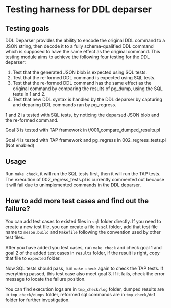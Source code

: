 # Testing harness for DDL deparser

## Testing goals

DDL Deparser provides the ability to encode the original DDL command to a JSON string, then decode it to a fully schema-qualified DDL command which is supposed to have the same effect as the original command. This testing module aims to achieve the following four testing for the DDL deparser:

1. Test that the generated JSON blob is expected using SQL tests.
2. Test that the re-formed DDL command is expected using SQL tests.
3. Test that the re-formed DDL command has the same effect as the original command
   by comparing the results of pg_dump, using the SQL tests in 1 and 2.
4. Test that new DDL syntax is handled by the DDL deparser by capturing and deparing
   DDL commands ran by pg_regress.

1 and 2 is tested with SQL tests, by noticing the deparsed JSON blob and the re-formed command.

Goal 3 is tested with TAP framework in t/001_compare_dumped_results.pl

Goal 4 is tested with TAP framework and pg_regress in 002_regress_tests.pl (Not enabled)

## Usage

Run `make check`, it will run the SQL tests first, then it will run the TAP tests. The execution of 002_regress_tests.pl is currently commented out because it will fail due to unimplemented commands in the DDL deparser.

## How to add more test cases and find out the failure?

You can add test cases to existed files in `sql` folder directly. If you need to create a new test file, you can create a file in `sql` folder, add that test file name to `meson.build` and `Makefile` following the convention used by other test files.

After you have added you test cases, run `make check` and check goal 1 and goal 2 of the added test cases in `results` folder, if the result is right, copy that file to `expected` folder.

Now SQL tests should pass, run `make check` again to check the TAP tests. If everything passed, this test case also meet goal 3. If it fails, check the error message to locate the failure position.

You can find execution logs are in `tmp_check/log` folder, dumped results are in `tmp_check/dumps` folder, reformed sql commands are in `tmp_check/ddl` folder for further investigation.
